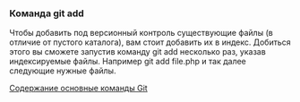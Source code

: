 ### Команда git add

Чтобы добавить под версионный контроль существующие файлы
(в отличие от пустого каталога), вам стоит добавить их в индекс.
Добиться этого вы сможете запустив команду git add несколько раз,
указав индексируемые файлы. Например git add file.php
и так далее следующие нужные файлы.

[Содержание основные команды Git](./basic_git_comands.md)
